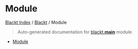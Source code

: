# Module

[Blackt Index](../README.md#blackt-index) / [Blackt](./index.md#blackt) / Module

> Auto-generated documentation for [blackt.__main__](../../../blackt/__main__.py) module.
- [Module](#module)
